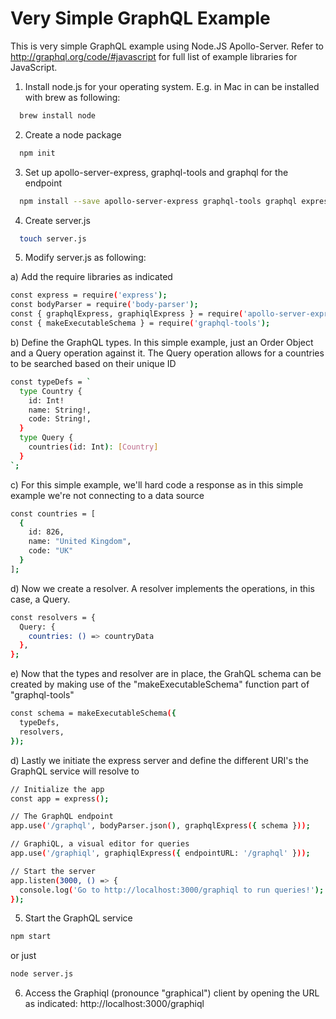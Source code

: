 # Very Simple GraphQL Example

This is very simple GraphQL example using Node.JS Apollo-Server. Refer to http://graphql.org/code/#javascript for full list of example libraries for JavaScript.

1) Install node.js for your operating system. E.g. in Mac in can be installed with brew as following:

```bash
  brew install node
```

2) Create a node package

```bash
  npm init
```

3) Set up apollo-server-express, graphql-tools and graphql for the endpoint

```bash
  npm install --save apollo-server-express graphql-tools graphql express body-parser
```
4) Create server.js

```bash
  touch server.js
```
5) Modify server.js as following:

  a) Add the require libraries as indicated

  ```bash
  const express = require('express');
  const bodyParser = require('body-parser');
  const { graphqlExpress, graphiqlExpress } = require('apollo-server-express');
  const { makeExecutableSchema } = require('graphql-tools');
  ```

  b) Define the GraphQL types. In this simple example, just an Order Object and a Query operation against it. The Query operation allows for a countries to be searched based on their unique ID

  ```bash
  const typeDefs = `
    type Country {
      id: Int!
      name: String!,
      code: String!,
    }
    type Query {
      countries(id: Int): [Country]
    }
  `;
  ```
  c) For this simple example, we'll hard code a response as in this simple example we're not connecting to a data source

  ```bash
  const countries = [
    {
      id: 826,
      name: "United Kingdom",
      code: "UK"
    }
  ];
  ```

  d) Now we create a resolver. A resolver implements the operations, in this case, a Query.

  ```bash
  const resolvers = {
    Query: {
      countries: () => countryData
    },
  };
  ```

  e) Now that the types and resolver are in place, the GrahQL schema can be created by making use of the "makeExecutableSchema" function part of "graphql-tools"

  ```bash
  const schema = makeExecutableSchema({
    typeDefs,
    resolvers,
  });
  ```

  d) Lastly we initiate the express server and define the different URI's the GraphQL service will resolve to

  ```bash
  // Initialize the app
  const app = express();

  // The GraphQL endpoint
  app.use('/graphql', bodyParser.json(), graphqlExpress({ schema }));

  // GraphiQL, a visual editor for queries
  app.use('/graphiql', graphiqlExpress({ endpointURL: '/graphql' }));

  // Start the server
  app.listen(3000, () => {
    console.log('Go to http://localhost:3000/graphiql to run queries!');
  });
  ```

5) Start the GraphQL service

  ```bash
  npm start
  ```
  or just

  ```bash
  node server.js
  ```
6) Access the Graphiql (pronounce "graphical") client by opening the URL as indicated: http://localhost:3000/graphiql
